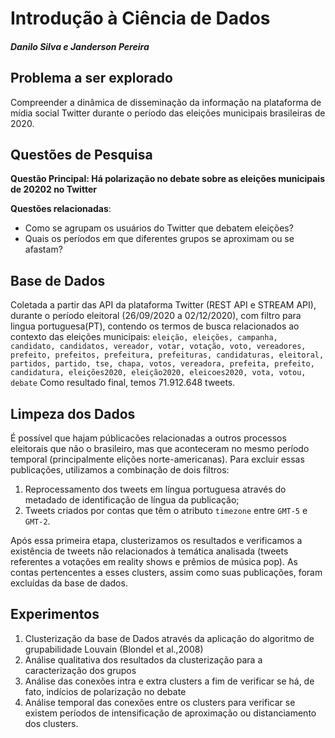 # Introdução à Ciência de Dados

#### _Danilo Silva e Janderson Pereira_

## Problema a ser explorado
Compreender a dinâmica de disseminação da informação na plataforma de mídia social Twitter durante o período das eleições municipais brasileiras de 2020.

## Questões de Pesquisa
**Questão Principal: Há polarização no debate sobre as eleições municipais de 20202 no Twitter**

**Questões relacionadas**:
- Como se agrupam os usuários do Twitter que debatem eleições?
- Quais os períodos em que diferentes grupos se aproximam ou se afastam?


## Base de Dados
Coletada a partir das API da plataforma Twitter (REST API e STREAM API), durante o período eleitoral (26/09/2020 a 02/12/2020), com filtro para lingua portuguesa(PT), contendo os termos de busca relacionados ao contexto das eleições municipais:
`eleição, eleições, campanha, candidato, candidatos, vereador, votar, votação, voto, vereadores, prefeito, prefeitos, prefeitura, prefeituras, candidaturas, eleitoral, partidos, partido, tse, chapa, votos, vereadora, prefeita, prefeito, candidatura, eleições2020, eleição2020, eleicoes2020, vota, votou, debate`
Como resultado final, temos 71.912.648 tweets.

## Limpeza dos Dados

É possível que hajam públicacões relacionadas a outros processos eleitorais que não o brasileiro, mas que aconteceram no mesmo período temporal (principalmente elições norte-americanas). Para excluir essas publicações, utilizamos a combinação de dois filtros:
1. Reprocessamento dos tweets em língua portuguesa através do metadado de identificação de língua da publicação;
2. Tweets criados por contas que têm o atributo `timezone` entre `GMT-5` e `GMT-2`.

Após essa primeira etapa, clusterizamos os resultados e verificamos a existência de tweets não relacionados à temática analisada (tweets referentes a votações em reality shows e prêmios de música pop). As contas pertencentes a esses clusters, assim como suas publicações, foram excluídas da base de dados.

## Experimentos

1. Clusterização da base de Dados através da aplicação do algoritmo de grupabilidade Louvain (Blondel et al.,2008)
2. Análise qualitativa dos resultados da clusterização para a caracterização dos grupos
3. Análise das conexões intra e extra clusters a fim de verificar se há, de fato, indícios de polarização no debate
4. Análise temporal das conexões entre os clusters para verificar se existem períodos de intensificação de aproximação ou distanciamento dos clusters.